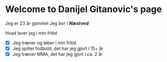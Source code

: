 # Welcome to Danijel Gitanovic's page


Jeg er 23 år gammel
Jeg bor i **_Næstved_**


Hvad laver jeg i min fritid
- [x]  Jeg træner og løber i min fritid
- [x]  Jeg spiller fodbold, det har jeg gjort i 15+ år
- [x]  Jeg træner MMA, det har jeg gjort i ca. 2 år

